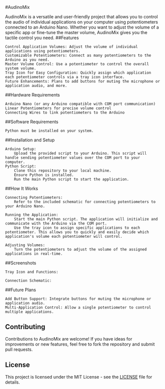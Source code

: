 #AudinoMix

AudinoMix is a versatile and user-friendly project that allows you to control the audio of individual applications on your computer using potentiometers connected to an Arduino Nano. Whether you want to adjust the volume of a specific app or fine-tune the master volume, AudinoMix gives you the tactile control you need.
##Features

    Control Application Volumes: Adjust the volume of individual applications using potentiometers.
    Customizable Potentiometers: Connect as many potentiometers to the Arduino as you need.
    Master Volume Control: Use a potentiometer to control the overall system volume.
    Tray Icon for Easy Configuration: Quickly assign which application each potentiometer controls via a tray icon interface.
    Future Enhancements: Plans to add buttons for muting the microphone or application audio, and more.

##Hardware Requirements

    Arduino Nano (or any Arduino compatible with COM port communication)
    Linear Potentiometers for precise volume control
    Connecting Wires to link potentiometers to the Arduino

##Software Requirements

    Python must be installed on your system.

##Installation and Setup

    Arduino Setup:
        Upload the provided script to your Arduino. This script will handle sending potentiometer values over the COM port to your computer.
    Python Script:
        Clone this repository to your local machine.
        Ensure Python is installed.
        Run the main Python script to start the application.

##How It Works

    Connecting Potentiometers:
        Refer to the included schematic for connecting potentiometers to your Arduino Nano.

    Running the Application:
        Start the main Python script. The application will initialize and communicate with the Arduino via the COM port.
        Use the tray icon to assign specific applications to each potentiometer. This allows you to quickly and easily decide which application's volume each potentiometer will control.

    Adjusting Volumes:
        Turn the potentiometers to adjust the volume of the assigned applications in real-time.

##Screenshots

    Tray Icon and Functions:

    Connection Schematic:

##Future Plans

    Add Button Support: Integrate buttons for muting the microphone or application audio.
    Multi-Application Control: Allow a single potentiometer to control multiple applications.

## Contributing

Contributions to AudinoMix are welcome! If you have ideas for improvements or new features, feel free to fork the repository and submit pull requests.

## License

This project is licensed under the MIT License - see the [LICENSE](LICENSE) file for details.
